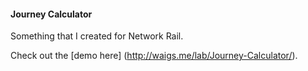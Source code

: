 #### Journey Calculator

Something that I created for Network Rail.

Check out the [demo here] (http://waigs.me/lab/Journey-Calculator/).